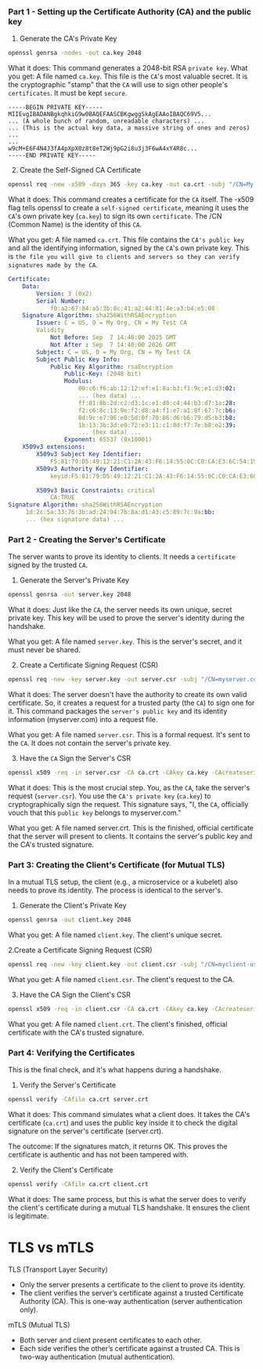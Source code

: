 ### Part 1 - Setting up the Certificate Authority (CA) and the public key 

1. Generate the CA's Private Key

```bash
openssl genrsa -nodes -out ca.key 2048
```
What it does: This command generates a 2048-bit RSA `private key`.
What you get: A file named `ca.key`. This file is the `CA`'s most valuable secret. It is the cryptographic "stamp" that the `CA` will use to sign other people's `certificates`. It must be kept `secure`.
``` key
-----BEGIN PRIVATE KEY-----
MIIEvgIBADANBgkqhkiG9w0BAQEFAASCBKgwggSkAgEAAoIBAQC69V5...
... (A whole bunch of random, unreadable characters) ...
... (This is the actual key data, a massive string of ones and zeros) ...
...
w9cM+E6F4N4J3fA4pXpX0z8t8eT2Wj9pG2i8u3j3F6wA4xY4R8c...
-----END PRIVATE KEY-----
```

2. Create the Self-Signed CA Certificate
```bash
openssl req -new -x509 -days 365 -key ca.key -out ca.crt -subj "/CN=My Test CA"
```
What it does: This command creates a certificate for the `CA` itself. The -x509 flag tells openssl to create a `self-signed certificate`, meaning it uses the `CA`'s own private key (`ca.key`) to sign its own `certificate`. The /CN (Common Name) is the identity of this `CA`.

What you get: A file named `ca.crt`. This file contains the `CA's public key` and all the identifying information, signed by the `CA`'s own private key. This is `the file you will give to clients and servers so they can verify signatures made by the CA`.
``` yaml
Certificate:
    Data:
        Version: 3 (0x2)
        Serial Number:
            f0:a2:67:84:a5:3b:0c:41:a2:44:81:4e:a3:b4:e5:08
    Signature Algorithm: sha256WithRSAEncryption
        Issuer: C = US, O = My Org, CN = My Test CA
        Validity
            Not Before: Sep  7 14:40:00 2025 GMT
            Not After : Sep  7 14:40:00 2026 GMT
        Subject: C = US, O = My Org, CN = My Test CA
        Subject Public Key Info:
            Public Key Algorithm: rsaEncryption
                Public-Key: (2048 bit)
                Modulus:
                    00:c6:f6:ab:12:12:ef:e1:8a:b3:f1:9c:e1:d3:02:
                    ... (hex data) ...
                    ff:01:8b:2d:c2:d3:1c:e1:d0:c4:44:b3:d7:1a:28:
                    f2:c6:8c:13:9e:f2:d8:a4:f1:e7:a1:8f:67:7c:b6:
                    8d:9c:e7:96:e0:5d:0f:70:86:d6:b6:79:d5:b3:b8:
                    1b:13:3b:3d:e0:72:e3:11:c1:0d:f7:7e:b8:e2:39:
                    ... (hex data) ...
                Exponent: 65537 (0x10001)
    X509v3 extensions:
        X509v3 Subject Key Identifier: 
            F5:81:79:D5:49:12:21:C1:2A:43:F6:14:55:0C:C0:CA:E3:6C:54:19
        X509v3 Authority Key Identifier: 
            keyid:F5:81:79:D5:49:12:21:C1:2A:43:F6:14:55:0C:C0:CA:E3:6C:54:19

        X509v3 Basic Constraints: critical
            CA:TRUE
Signature Algorithm: sha256WithRSAEncryption
     1d:2c:5a:33:76:3b:ad:24:94:7b:8a:d1:43:c5:89:7c:9a:bb:
     ... (hex signature data) ...
```

### Part 2 - Creating the Server's Certificate
The server wants to prove its identity to clients. It needs a `certificate` signed by the trusted `CA`.

1. Generate the Server's Private Key
```bash
openssl genrsa -out server.key 2048
```

What it does: Just like the `CA`, the server needs its own unique, secret private key. This key will be used to prove the server's identity during the handshake.

What you get: A file named `server.key`. This is the server's secret, and it must never be shared.

2. Create a Certificate Signing Request (CSR)
```bash
openssl req -new -key server.key -out server.csr -subj "/CN=myserver.com"
```
What it does: The server doesn't have the authority to create its own valid certificate. So, it creates a request for a trusted party (the `CA`) to sign one for it. This command packages the `server's public key` and its identity information (myserver.com) into a request file.

What you get: A file named `server.csr`. This is a formal request. It's sent to the `CA`. It does not contain the server's private key.

3. Have the `CA` Sign the Server's CSR
```bash
openssl x509 -req -in server.csr -CA ca.crt -CAkey ca.key -CAcreateserial -out server.crt -days 365
```

What it does: This is the most crucial step. You, as the `CA`, take the server's request (`server.csr`). You use the `CA's private key` (`ca.key`) to cryptographically sign the request. This signature says, "I, the `CA`, officially vouch that this `public key` belongs to myserver.com."

What you get: A file named server.crt. This is the finished, official certificate that the server will present to clients. It contains the server's public key and the CA's trusted signature.

### Part 3: Creating the Client's Certificate (for Mutual TLS)
In a mutual TLS setup, the client (e.g., a microservice or a kubelet) also needs to prove its identity. The process is identical to the server's.

1. Generate the Client's Private Key
```bash
openssl genrsa -out client.key 2048
```
What you get: A file named `client.key`. The client's unique secret.

2.Create a Certificate Signing Request (CSR)
```bash
openssl req -new -key client.key -out client.csr -subj "/CN=myclient-user"
```

What you get: A file named `client.csr`. The client's request to the CA.

3. Have the CA Sign the Client's CSR
```bash
openssl x509 -req -in client.csr -CA ca.crt -CAkey ca.key -CAcreateserial -out client.crt -days 365
```
What you get: A file named `client.crt`. The client's finished, official certificate with the CA's trusted signature.

### Part 4: Verifying the Certificates
This is the final check, and it's what happens during a handshake.

1. Verify the Server's Certificate
```bash
openssl verify -CAfile ca.crt server.crt
```
What it does: This command simulates what a client does. It takes the CA's certificate (`ca.crt`) and uses the public key inside it to check the digital signature on the server's certificate (server.crt).

The outcome: If the signatures match, it returns OK. This proves the certificate is authentic and has not been tampered with.

2. Verify the Client's Certificate
```bash
openssl verify -CAfile ca.crt client.crt
```
What it does: The same process, but this is what the server does to verify the client's certificate during a mutual TLS handshake. It ensures the client is legitimate.
# TLS vs mTLS

TLS (Transport Layer Security)
 - Only the server presents a certificate to the client to prove its identity.
 - The client verifies the server’s certificate against a trusted Certificate Authority (CA).
This is one-way authentication (server authentication only).

mTLS (Mutual TLS)
 - Both server and client present certificates to each other.
 - Each side verifies the other’s certificate against a trusted CA.
This is two-way authentication (mutual authentication).

